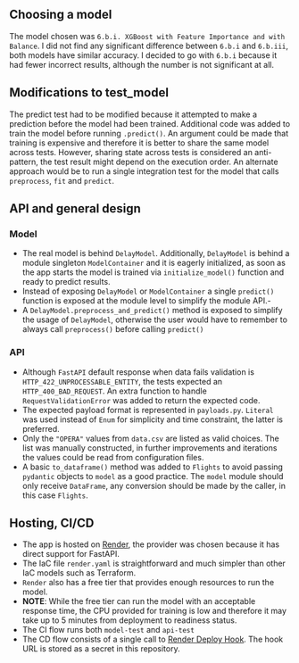 ## Choosing a model
The model chosen was `6.b.i. XGBoost with Feature Importance and with Balance`. I did not find any significant difference between `6.b.i` and `6.b.iii`, both models have similar accuracy. I decided to go with `6.b.i` because it had fewer incorrect results, although the number is not significant at all.

## Modifications to test_model
The predict test had to be modified because it attempted to make a prediction before the model had been trained. Additional code was added to train the model before running `.predict()`. An argument could be made that training is expensive and therefore it is better to share the same model across tests. However, sharing state across tests is considered an anti-pattern, the test result might depend on the execution order. An alternate approach would be to run a single integration test for the model that calls `preprocess`, `fit` and `predict`.

## API and general design

### Model
- The real model is behind `DelayModel`. Additionally, `DelayModel` is behind a module singleton `ModelContainer` and it is eagerly initialized, as soon as the app starts the model is trained via `initialize_model()` function and ready to predict results.
- Instead of exposing `DelayModel` or `ModelContainer` a single `predict()` function is exposed at the module level to simplify the module API.-
- A `DelayModel.preprocess_and_predict()` method is exposed to simplify the usage of `DelayModel`, otherwise the user would have to remember to always call `preprocess()` before calling `predict()`

### API
- Although `FastAPI` default response when data fails validation is `HTTP_422_UNPROCESSABLE_ENTITY`, the tests expected an `HTTP_400_BAD_REQUEST`. An extra function to handle `RequestValidationError` was added to return the expected code.
- The expected payload format is represented in `payloads.py`. `Literal` was used instead of `Enum` for simplicity and time constraint, the latter is preferred.
- Only the `"OPERA"` values from `data.csv` are listed as valid choices. The list was manually constructed, in further improvements and iterations the values could be read from configuration files.
- A basic `to_dataframe()` method was added to `Flights` to avoid passing `pydantic` objects to `model` as a good practice. The `model` module should only receive `DataFrame`, any conversion should be made by the caller, in this case `Flights`.

## Hosting, CI/CD
- The app is hosted on [Render](https://render.com/), the provider was chosen because it has direct support for FastAPI.
- The IaC file `render.yaml` is straightforward and much simpler than other IaC models such as Terraform.
- `Render` also has a free tier that provides enough resources to run the model.
- **NOTE**: While the free tier can run the model with an acceptable response time, the CPU provided for training is low and therefore it may take up to 5 minutes from deployment to readiness status.
- The CI flow runs both `model-test` and `api-test`
- The CD flow consists of a single call to [Render Deploy Hook](https://render.com/docs/deploy-hooks). The hook URL is stored as a secret in this repository.